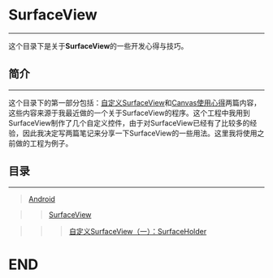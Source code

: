 # SurfaceView

---

这个目录下是关于**SurfaceView**的一些开发心得与技巧。

## 简介

---

这个目录下的第一部分包括：[自定义SurfaceView](./自定义SurfaceView.md)和[Canvas使用心得]()两篇内容，这些内容来源于我最近做的一个关于SurfaceView的程序。这个工程中我用到SurfaceView制作了几个自定义控件，由于对SurfaceView已经有了比较多的经验，因此我决定写两篇笔记来分享一下SurfaceView的一些用法。这里我将使用之前做的工程为例子。

## 目录

---

> [Android](../README.md)

>> [SurfaceView](README.md)

>>> [自定义SurfaceView（一）：SurfaceHolder](./自定义SurfaceView1.md)

# END
